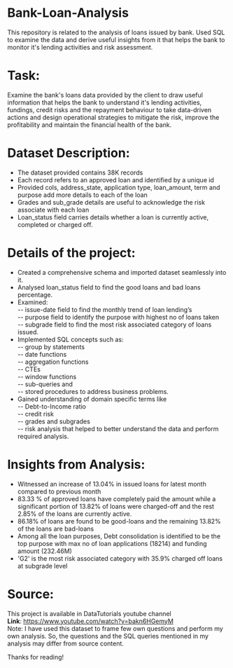 # Bank-Loan-Analysis
This repository is related to the analysis of loans issued by bank. Used SQL to examine the data and derive useful insights from it that helps the bank to monitor it's lending activities and risk assessment.

# Task:
Examine the bank's loans data provided by the client to draw useful information that helps the bank to understand it's lending activities, fundings, credit risks and the repayment behaviour to take data-driven actions and design operational strategies to mitigate the risk, improve the profitability and maintain the financial health of the bank.

# Dataset Description: <br>
- The dataset provided contains 38K records <br>
- Each record refers to an approved loan and identified by a unique id <br>
- Provided cols, address_state, application type, loan_amount, term and purpose add more details to each of the loan <br>
- Grades and sub_grade details are useful to acknowledge the risk associate with each loan <br>
- Loan_status field carries details whether a loan is currently active, completed or charged off. <br>

# Details of the project:
- Created a comprehensive schema and imported dataset seamlessly into it.
- Analysed loan_status field to find the good loans and bad loans percentage.
- Examined:<br>
        -- issue-date field to find the monthly trend of loan lending’s <br>
        -- purpose field to identify the purpose with highest no of loans taken <br>
        -- subgrade field to find the most risk associated category of loans issued. <br>
- Implemented SQL concepts such as: <br>
       -- group by statements <br>
       -- date functions <br>
       -- aggregation functions <br>
       -- CTEs <br>
       -- window functions <br>
       -- sub-queries and <br>
       -- stored procedures to address business problems. <br>
- Gained understanding of domain specific terms like <br>
       -- Debt-to-Income ratio <br>
       -- credit risk <br>
       -- grades and subgrades <br>
       -- risk analysis that helped to better understand the data and perform required analysis. <br>


# Insights from Analysis:
- Witnessed an increase of 13.04% in issued loans for latest month compared to previous month <br>
- 83.33 % of approved loans have completely paid the amount while a significant portion of 13.82% of loans were charged-off and the rest 2.85% of the loans are currently active. <br>
- 86.18% of loans are found to be good-loans and the remaining 13.82% of the loans are bad-loans <br>
- Among all the loan purposes, Debt consolidation is identified to be the top purpose with max no of loan applications (18214) and funding amount (232.46M) <br>
- 'G2' is the most risk associated category with 35.9% charged off loans at subgrade level 


# Source: 
This project is available in DataTutorials youtube channel <br>
**Link**: https://www.youtube.com/watch?v=bakn6HGemyM <br>
Note: I have used this dataset to frame few own questions and perform my own analysis. So, the questions and the SQL queries mentioned in my analysis may differ from source content. <br>

Thanks for reading!
